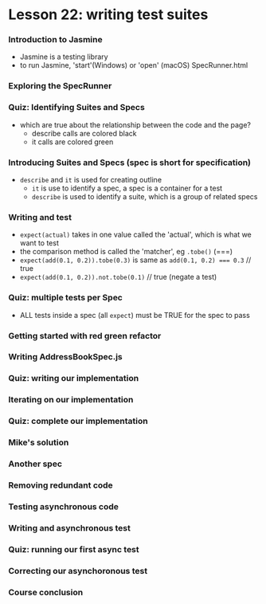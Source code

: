 # Lesson 22: writing test suites

### Introduction to Jasmine
* Jasmine is a testing library
* to run Jasmine, 'start'(Windows) or 'open' (macOS) SpecRunner.html

### Exploring the SpecRunner
### Quiz: Identifying Suites and Specs
* which are true about the relationship between the code and the page?
  * describe calls are colored black
  * it calls are colored green

### Introducing Suites and Specs (spec is short for specification)
* `describe` and `it` is used for creating outline
  * `it` is use to identify a spec, a spec is a container for a test
  * `describe` is used to identify a suite, which is a group of related specs

### Writing and test
* `expect(actual)` takes in one value called the 'actual', which is what we want to test
* the comparison method is called the 'matcher', eg `.tobe()` (===)
* `expect(add(0.1, 0.2)).tobe(0.3)` is same as `add(0.1, 0.2) === 0.3` // true
* `expect(add(0.1, 0.2)).not.tobe(0.1)` // true (negate a test)

### Quiz: multiple tests per Spec
* ALL tests inside a spec (all `expect`) must be TRUE for the spec to pass

### Getting started with red green refactor
### Writing AddressBookSpec.js

### Quiz: writing our implementation
### Iterating on our implementation
### Quiz: complete our implementation
### Mike's solution
### Another spec
### Removing redundant code
### Testing asynchronous code
### Writing and asynchronous test
### Quiz: running our first async test
### Correcting our asynchoronous test
### Course conclusion

